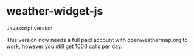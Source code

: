 # weather-widget-js
Javascript version

This version now needs a full paid account with openweathermap.org to work, however you still get 1000 calls per day.

